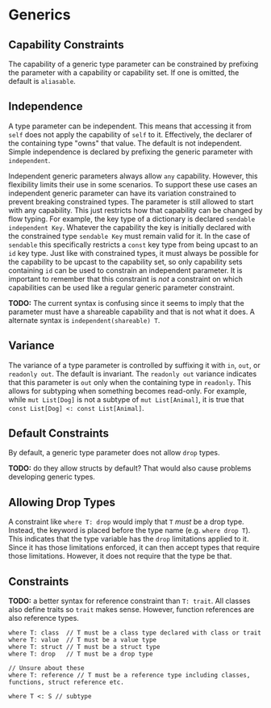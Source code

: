 # Generics

## Capability Constraints

The capability of a generic type parameter can be constrained by prefixing the parameter with a
capability or capability set. If one is omitted, the default is `aliasable`.

## Independence

A type parameter can be independent. This means that accessing it from `self` does not apply the
capability of `self` to it. Effectively, the declarer of the containing type "owns" that value. The
default is not independent. Simple independence is declared by prefixing the generic parameter with
`independent`.

Independent generic parameters always allow `any` capability. However, this flexibility limits their
use in some scenarios. To support these use cases an independent generic parameter can have its
variation constrained to prevent breaking constrained types. The parameter is still allowed to start
with any capability. This just restricts how that capability can be changed by flow typing. For
example, the key type of a dictionary is declared `sendable independent Key`. Whatever the
capability the key is initially declared with the constrained type `sendable Key` must remain valid
for it. In the case of `sendable` this specifically restricts a `const` key type from being upcast
to an `id` key type. Just like with constrained types, it must always be possible for the capability
to be upcast to the capability set, so only capability sets containing `id` can be used to constrain
an independent parameter. It is important to remember that this constraint is *not* a constraint on
which capabilities can be used like a regular generic parameter constraint.

**TODO:** The current syntax is confusing since it seems to imply that the parameter must have a
shareable capability and that is not what it does. A alternate syntax is `independent(shareable) T`.

## Variance

The variance of a type parameter is controlled by suffixing it with `in`, `out`, or `readonly out`.
The default is invariant. The `readonly out` variance indicates that this parameter is `out` only
when the containing type in `readonly`. This allows for subtyping when something becomes read-only.
For example, while `mut List[Dog]` is not a subtype of `mut List[Animal]`, it is true that `const
List[Dog] <: const List[Animal]`.

## Default Constraints

By default, a generic type parameter does not allow `drop` types.

**TODO:** do they allow structs by default? That would also cause problems developing generic types.

## Allowing Drop Types

A constraint like `where T: drop` would imply that `T` *must* be a drop type. Instead, the keyword
is placed before the type name (e.g. `where drop T`). This indicates that the type variable has the
`drop` limitations applied to it. Since it has those limitations enforced, it can then accept types
that require those limitations. However, it does not require that the type be that.

## Constraints

**TODO:** a better syntax for reference constraint than `T: trait`. All classes also define traits
so `trait` makes sense. However, function references are also reference types.

```azoth
where T: class  // T must be a class type declared with class or trait
where T: value  // T must be a value type
where T: struct // T must be a struct type
where T: drop   // T must be a drop type

// Unsure about these
where T: reference // T must be a reference type including classes, functions, struct reference etc.

where T <: S // subtype
```

